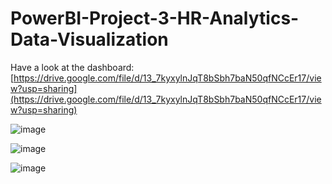 # PowerBI-Project-3-HR-Analytics-Data-Visualization

Have a look at the dashboard: [https://drive.google.com/file/d/13_7kyxylnJqT8bSbh7baN50qfNCcEr17/view?usp=sharing](https://drive.google.com/file/d/13_7kyxylnJqT8bSbh7baN50qfNCcEr17/view?usp=sharing)

![image](https://github.com/user-attachments/assets/39003c1c-e6e3-45a4-a5c9-e3dc96210085)


![image](https://github.com/user-attachments/assets/79271e63-e1d1-48b2-ab6e-dee5f1c9c0e0)


![image](https://github.com/user-attachments/assets/1548ab4d-ac76-4db7-9e80-626cc647bd89)
